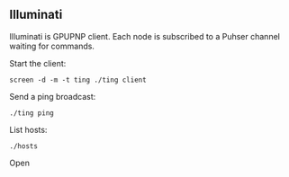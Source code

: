 ## Illuminati
Illuminati is GPUPNP client. Each node is subscribed to a Puhser channel waiting for commands.

Start the client:

    screen -d -m -t ting ./ting client

Send a ping broadcast:

    ./ting ping

List hosts:

    ./hosts

Open
